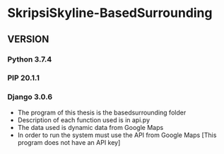 # SkripsiSkyline-BasedSurrounding
## VERSION
### Python 3.7.4
### PIP 20.1.1
### Django 3.0.6

- The program of this thesis is the basedsurrounding folder
- Description of each function used is in api.py
- The data used is dynamic data from Google Maps
- In order to run the system must use the API from Google Maps
[This program does not have an API key]
